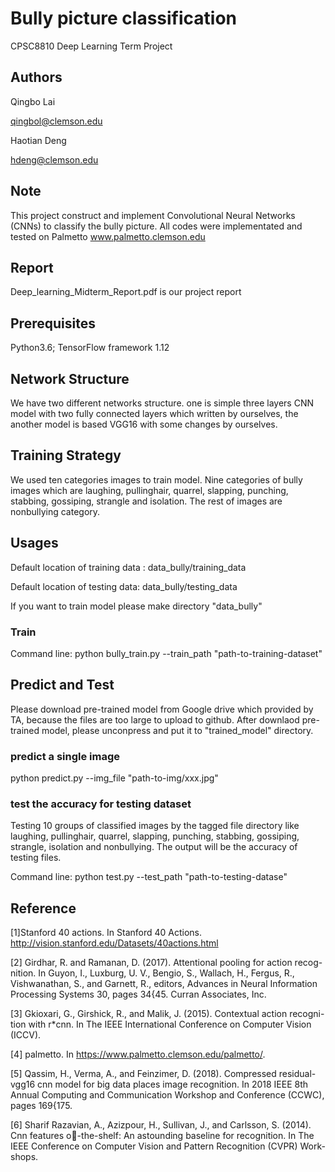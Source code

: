 # Bully picture classification 
CPSC8810 Deep Learning Term Project

## Authors
Qingbo Lai   

qingbol@clemson.edu 

Haotian Deng 

hdeng@clemson.edu

## Note
This project construct and implement Convolutional Neural Networks (CNNs)
to classify the bully picture. All codes were implementated and tested on 
Palmetto www.palmetto.clemson.edu

## Report

Deep_learning_Midterm_Report.pdf is our project report

## Prerequisites
Python3.6; TensorFlow framework 1.12

## Network Structure
We have two different networks structure. one is simple three layers CNN 
model with two fully connected layers which written by ourselves, the 
another model is based VGG16 with some changes by ourselves.

## Training Strategy
We used ten categories images to train model. Nine categories of bully 
images which are laughing, pullinghair, quarrel, slapping, punching, 
stabbing, gossiping, strangle and isolation. The rest of images are 
nonbullying category. 

## Usages
Default location of training data : data_bully/training_data

Default location of testing data: data_bully/testing_data

If you want to train model please make directory "data_bully"
### Train

Command line: python bully_train.py --train_path "path-to-training-dataset"

## Predict and Test

Please download pre-trained model from Google drive which provided by TA,
because the files are too large to upload to github.
After downlaod pre-trained model, please unconpress and put it to "trained_model"
directory.

### predict a single image


python predict.py --img_file "path-to-img/xxx.jpg"
### test the accuracy for testing dataset 
Testing 10 groups of classified images by the tagged file directory
like laughing, pullinghair, quarrel, slapping, punching, stabbing, 
gossiping, strangle, isolation and nonbullying. The output will be
the accuracy of testing files.


Command line: python test.py --test_path "path-to-testing-datase"




## Reference

[1]Stanford 40 actions. In Stanford 40 Actions. http://vision.stanford.edu/Datasets/40actions.html


[2] Girdhar, R. and Ramanan, D. (2017). Attentional pooling for action recog-
nition. In Guyon, I., Luxburg, U. V., Bengio, S., Wallach, H., Fergus, R.,
Vishwanathan, S., and Garnett, R., editors, Advances in Neural Information
Processing Systems 30, pages 34{45. Curran Associates, Inc.


[3] Gkioxari, G., Girshick, R., and Malik, J. (2015). Contextual action recogni-
tion with r*cnn. In The IEEE International Conference on Computer Vision
(ICCV).

[4] palmetto. In https://www.palmetto.clemson.edu/palmetto/.

[5] Qassim, H., Verma, A., and Feinzimer, D. (2018). Compressed residual-vgg16
cnn model for big data places image recognition. In 2018 IEEE 8th Annual
Computing and Communication Workshop and Conference (CCWC), pages
169{175.

[6] Sharif Razavian, A., Azizpour, H., Sullivan, J., and Carlsson, S. (2014). Cnn
features o-the-shelf: An astounding baseline for recognition. In The IEEE
Conference on Computer Vision and Pattern Recognition (CVPR) Work-
shops.
